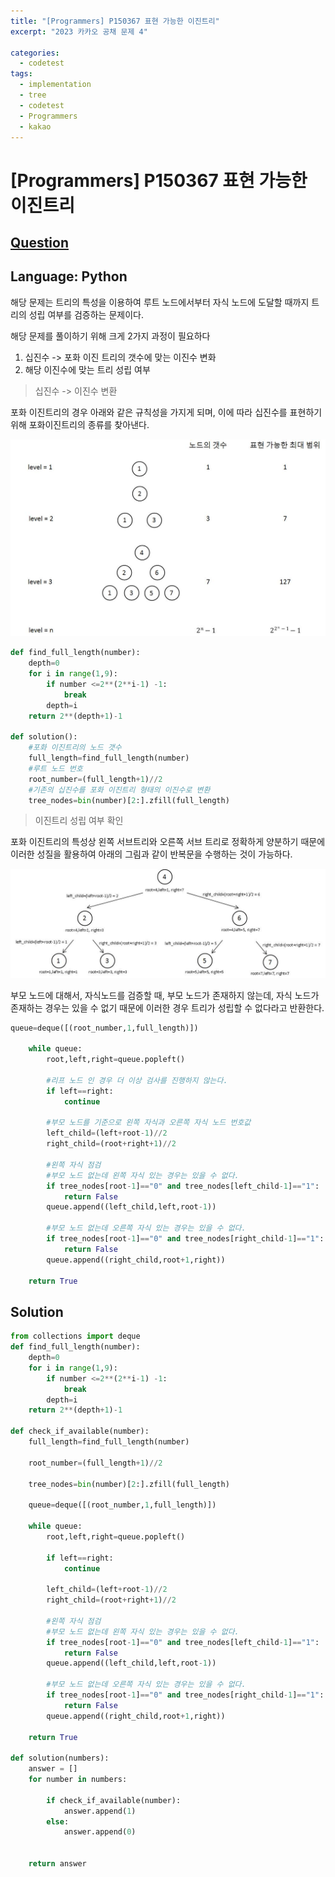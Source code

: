 ```yaml
---
title: "[Programmers] P150367 표현 가능한 이진트리"
excerpt: "2023 카카오 공채 문제 4"

categories:
  - codetest
tags:
  - implementation
  - tree
  - codetest
  - Programmers
  - kakao
---
```

# [Programmers] P150367 표현 가능한 이진트리
## [Question](https://school.programmers.co.kr/learn/courses/30/lessons/150367)
## Language: Python

해당 문제는 트리의 특성을 이용하여 루트 노드에서부터 자식 노드에 도달할 때까지 트리의 성립 여부를 검증하는 문제이다.

해당 문제를 풀이하기 위해 크게 2가지 과정이 필요하다
1. 십진수 -> 포화 이진 트리의 갯수에 맞는 이진수 변화
2. 해당 이진수에 맞는 트리 성립 여부

> 십진수 -> 이진수 변환

포화 이진트리의 경우 아래와 같은 규칙성을 가지게 되며, 이에 따라 십진수를 표현하기 위해 포화이진트리의 종류를 찾아낸다.

![kakao2023_4](/assets/images/algorithm/kakao_2023_4.jpg)

```python
def find_full_length(number):
    depth=0
    for i in range(1,9):
        if number <=2**(2**i-1) -1:
            break
        depth=i
    return 2**(depth+1)-1

def solution():
    #포화 이진트리의 노드 갯수
    full_length=find_full_length(number)
    #루트 노드 번호
    root_number=(full_length+1)//2
    #기존의 십진수를 포화 이진트리 형태의 이진수로 변환
    tree_nodes=bin(number)[2:].zfill(full_length)
```

> 이진트리 성립 여부 확인

포화 이진트리의 특성상 왼쪽 서브트리와 오른쪽 서브 트리로 정확하게 양분하기 때문에 이러한 성질을 활용하여 아래의 그림과 같이 반복문을 수행하는 것이 가능하다. 

![kakao2023_4_2](/assets/images/algorithm/kakao_2023_4_2.jpg)

부모 노드에 대해서, 자식노드를 검증할 때, 부모 노드가 존재하지 않는데, 자식 노드가 존재하는 경우는 있을 수 없기 때문에 이러한 경우 트리가 성립할 수 없다라고 반환한다.

```python
queue=deque([(root_number,1,full_length)])
    
    while queue:
        root,left,right=queue.popleft()
        
        #리프 노드 인 경우 더 이상 검사를 진행하지 않는다.
        if left==right:
            continue

        #부모 노드를 기준으로 왼쪽 자식과 오른쪽 자식 노드 번호값
        left_child=(left+root-1)//2
        right_child=(root+right+1)//2
        
        #왼쪽 자식 점검
        #부모 노드 없는데 왼쪽 자식 있는 경우는 있을 수 없다.
        if tree_nodes[root-1]=="0" and tree_nodes[left_child-1]=="1":
            return False
        queue.append((left_child,left,root-1))

        #부모 노드 없는데 오른쪽 자식 있는 경우는 있을 수 없다.
        if tree_nodes[root-1]=="0" and tree_nodes[right_child-1]=="1":
            return False
        queue.append((right_child,root+1,right))

    return True
```

## Solution

```python
from collections import deque
def find_full_length(number):
    depth=0
    for i in range(1,9):
        if number <=2**(2**i-1) -1:
            break
        depth=i
    return 2**(depth+1)-1

def check_if_available(number):
    full_length=find_full_length(number)

    root_number=(full_length+1)//2
    
    tree_nodes=bin(number)[2:].zfill(full_length)
    
    queue=deque([(root_number,1,full_length)])
    
    while queue:
        root,left,right=queue.popleft()
        
        if left==right:
            continue
        
        left_child=(left+root-1)//2
        right_child=(root+right+1)//2
        
        #왼쪽 자식 점검
        #부모 노드 없는데 왼쪽 자식 있는 경우는 있을 수 없다.
        if tree_nodes[root-1]=="0" and tree_nodes[left_child-1]=="1":
            return False
        queue.append((left_child,left,root-1))

        #부모 노드 없는데 오른쪽 자식 있는 경우는 있을 수 없다.
        if tree_nodes[root-1]=="0" and tree_nodes[right_child-1]=="1":
            return False
        queue.append((right_child,root+1,right))

    return True

def solution(numbers):
    answer = []
    for number in numbers:

        if check_if_available(number):
            answer.append(1)
        else:
            answer.append(0)
            
        
    return answer
```
